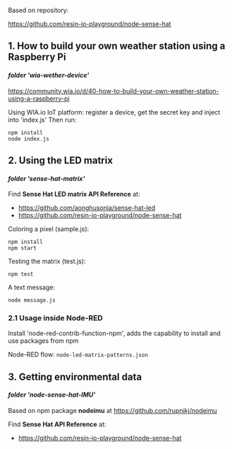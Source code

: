 Based on repository:

https://github.com/resin-io-playground/node-sense-hat

## 1. How to build your own weather station using a Raspberry Pi
#### *folder 'wia-wether-device'*
https://community.wia.io/d/40-how-to-build-your-own-weather-station-using-a-raspberry-pi

Using WIA.io IoT platform: register a device, get the secret key and inject into 'index.js'
Then run:
```
npm install
node index.js
```

## 2. Using the LED matrix
#### *folder 'sense-hat-matrix'*
Find **Sense Hat LED matrix API Reference** at:
- https://github.com/aonghusonia/sense-hat-led
- https://github.com/resin-io-playground/node-sense-hat

Coloring a pixel (sample.js):
```
npm install
npm start
```

Testing the matrix (test.js):
```
npm test
```

A text message:
```
node message.js
```

### 2.1 Usage inside Node-RED
Install 'node-red-contrib-function-npm', adds the capability to install and use packages from npm

Node-RED flow: ```node-led-matrix-patterns.json```

## 3. Getting environmental data
#### *folder 'node-sense-hat-IMU'*
Based on npm package **nodeimu** at https://github.com/rupnikj/nodeimu

Find **Sense Hat API Reference** at:
- https://github.com/resin-io-playground/node-sense-hat
